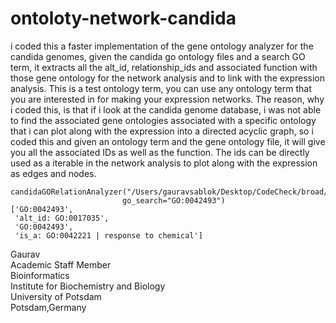 # ontoloty-network-candida

i coded this a faster implementation of the gene ontology analyzer for the candida genomes, given the candida go ontology files and a search GO term, it extracts all the alt_id,  relationship_ids and associated function with those  gene ontology for the network analysis and to link with  the expression analysis. This is a test ontology term, you can use any ontology term that you are interested in for making your expression networks. The reason, why i coded this, is that if i look at the candida genome database, i was not able to find the associated gene ontologies associated with a specific ontology that i can plot along with the expression into a directed acyclic graph, so i coded this and given an ontology term and the gene ontology file, it will give you all the associated IDs as well as the function. The ids can be directly used as a iterable in the network analysis to plot along with the expression as edges and nodes. 

```
candidaGORelationAnalyzer("/Users/gauravsablok/Desktop/CodeCheck/broad/goslim_candida.obo",
                         go_search="GO:0042493")
['GO:0042493',
 'alt_id: GO:0017035',
 'GO:0042493',
 'is_a: GO:0042221 | response to chemical']
```
Gaurav \
Academic Staff Member \
Bioinformatics \
Institute for Biochemistry and Biology \
University of Potsdam \
Potsdam,Germany 
